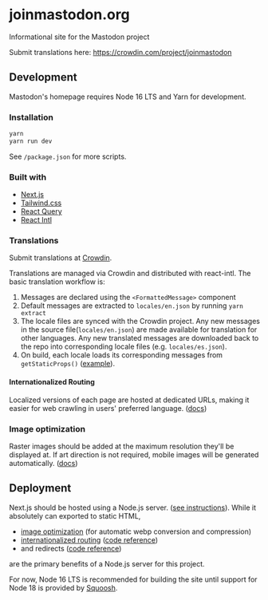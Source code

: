 # joinmastodon.org

Informational site for the Mastodon project

Submit translations here: https://crowdin.com/project/joinmastodon

## Development

Mastodon's homepage requires Node 16 LTS and Yarn for development.

### Installation

```sh
yarn
yarn run dev
```

See `/package.json` for more scripts.

### Built with

- [Next.js](https://nextjs.org/)
- [Tailwind.css](https://tailwindcss.com/)
- [React Query](https://tanstack.com/query/v4/docs/adapters/react-query)
- [React Intl](https://formatjs.io/docs/react-intl/)

### Translations

Submit translations at [Crowdin](https://crowdin.com/project/joinmastodon).

Translations are managed via Crowdin and distributed with react-intl. The basic translation workflow is:

1. Messages are declared using the `<FormattedMessage>` component
2. Default messages are extracted to `locales/en.json` by running `yarn extract`
3. The locale files are synced with the Crowdin project. Any new messages in the source file(`locales/en.json`) are made available for translation for other languages. Any new translated messages are downloaded back to the repo into corresponding locale files (e.g. `locales/es.json`).
4. On build, each locale loads its corresponding messages from `getStaticProps()` ([example](https://github.com/oakstudios/joinmastodon/blob/461b65b7ef57576b6d74ef5ee0e34521d7e81b09/pages/index.js#L309-L313)).

#### Internationalized Routing

Localized versions of each page are hosted at dedicated URLs, making it easier for web crawling in users' preferred language. ([docs](https://nextjs.org/docs/advanced-features/i18n-routing))

### Image optimization

Raster images should be added at the maximum resolution they'll be displayed at. If art direction is not required, mobile images will be generated automatically. ([docs](https://nextjs.org/docs/basic-features/image-optimization))

## Deployment

Next.js should be hosted using a Node.js server. ([see instructions](https://nextjs.org/docs/deployment#self-hosting)). While it absolutely can exported to static HTML,

- [image optimization](#image-optimization) (for automatic webp conversion and compression)
- [internationalized routing](#internationalized-routing) ([code reference](https://github.com/oakstudios/joinmastodon/blob/87a3c1df9dce50141e097f26ebd1483b0c1bce4a/next.config.js#L9-L12))
- and redirects ([code reference](https://github.com/oakstudios/joinmastodon/blob/87a3c1df9dce50141e097f26ebd1483b0c1bce4a/next.config.js#L16-L24))

are the primary benefits of a Node.js server for this project.

For now, Node 16 LTS is recommended for building the site until support for Node 18 is provided by [Squoosh](https://github.com/GoogleChromeLabs/squoosh/issues/1242).

